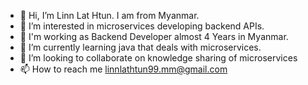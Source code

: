 - 👋 Hi, I’m Linn Lat Htun. I am from Myanmar.
- 👀 I’m interested in microservices developing backend APIs.
- 🏢 I'm working as Backend Developer almost 4 Years in Myanmar.
- 🌱 I’m currently learning java that deals with microservices.
- 💞️ I’m looking to collaborate on knowledge sharing of microservices
- 📫 How to reach me linnlathtun99.mm@gmail.com
